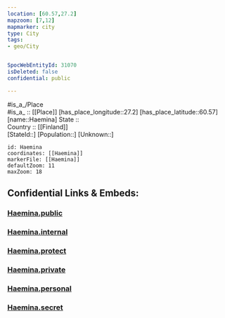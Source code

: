 ```yaml
---
location: [60.57,27.2] 
mapzoom: [7,12] 
mapmarker: city 
type: City
tags:
- geo/City


SpocWebEntityId: 31070
isDeleted: false
confidential: public

---
```

#is_a_/Place  
#is_a_ :: [[Place]] 
[has_place_longitude::27.2] 
[has_place_latitude::60.57] 
[name::Haemina] 
State ::  
Country :: [[Finland]]  
[StateId::] 
[Population::] 
[Unknown::] 


```leaflet
id: Haemina
coordinates: [[Haemina]] 
markerFile: [[Haemina]] 
defaultZoom: 11 
maxZoom: 18
```


## Confidential Links & Embeds: 

### [Haemina.public](/_public/\Earth\Continent\Europe\Europe~North\Finland\CityHaemina.public.md) 

### [Haemina.internal](/_internal/\Earth\Continent\Europe\Europe~North\Finland\CityHaemina.internal.md) 

### [Haemina.protect](/_protect/\Earth\Continent\Europe\Europe~North\Finland\CityHaemina.protect.md) 

### [Haemina.private](/_private/\Earth\Continent\Europe\Europe~North\Finland\CityHaemina.private.md) 

### [Haemina.personal](/_personal/\Earth\Continent\Europe\Europe~North\Finland\CityHaemina.personal.md) 

### [Haemina.secret](/_secret/\Earth\Continent\Europe\Europe~North\Finland\CityHaemina.secret.md)

